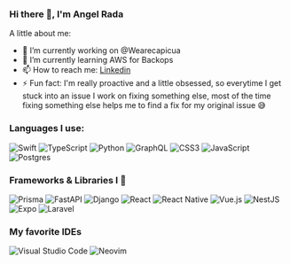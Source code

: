 ### Hi there 👋, I'm Angel Rada

A little about me:

- 🔭 I’m currently working on @Wearecapicua
- 🌱 I’m currently learning AWS for Backops
- 📫 How to reach me: [Linkedin](https://www.linkedin.com/in/angel-rada-78b503182/)
- ⚡ Fun fact: I'm really proactive and a little obsessed, so everytime I get stuck into an issue I work on fixing something else, most of the time fixing something else helps me to find a fix for my original issue 😅

<!--
**Gengart/Gengart** is a ✨ _special_ ✨ repository because its `README.md` (this file) appears on your GitHub profile.

Here are some ideas to get you started:

- 🔭 I’m currently working on ...
- 🌱 I’m currently learning ...
- 👯 I’m looking to collaborate on ...
- 🤔 I’m looking for help with ...
- 💬 Ask me about ...
- 📫 How to reach me: ...
- 😄 Pronouns: ...
- ⚡ Fun fact: ...
-->

### Languages I use:
![Swift](https://img.shields.io/badge/swift-F54A2A?style=for-the-badge&logo=swift&logoColor=white)
![TypeScript](https://img.shields.io/badge/typescript-%23007ACC.svg?style=for-the-badge&logo=typescript&logoColor=white)
![Python](https://img.shields.io/badge/python-3670A0?style=for-the-badge&logo=python&logoColor=ffdd54)
![GraphQL](https://img.shields.io/badge/-GraphQL-E10098?style=for-the-badge&logo=graphql&logoColor=white)
![CSS3](https://img.shields.io/badge/css3-%231572B6.svg?style=for-the-badge&logo=css3&logoColor=white)
![JavaScript](https://img.shields.io/badge/javascript-%23323330.svg?style=for-the-badge&logo=javascript&logoColor=%23F7DF1E)
![Postgres](https://img.shields.io/badge/postgres-%23316192.svg?style=for-the-badge&logo=postgresql&logoColor=white)

### Frameworks & Libraries I 🖤
![Prisma](https://img.shields.io/badge/Prisma-3982CE?style=for-the-badge&logo=Prisma&logoColor=white)
![FastAPI](https://img.shields.io/badge/FastAPI-005571?style=for-the-badge&logo=fastapi)
![Django](https://img.shields.io/badge/django-%23092E20.svg?style=for-the-badge&logo=django&logoColor=white)
![React](https://img.shields.io/badge/react-%2320232a.svg?style=for-the-badge&logo=react&logoColor=%2361DAFB)
![React Native](https://img.shields.io/badge/react_native-%2320232a.svg?style=for-the-badge&logo=react&logoColor=%2361DAFB)
![Vue.js](https://img.shields.io/badge/vuejs-%2335495e.svg?style=for-the-badge&logo=vuedotjs&logoColor=%234FC08D)
![NestJS](https://img.shields.io/badge/nestjs-E0234E?style=for-the-badge&logo=nestjs&logoColor=white)
![Expo](https://img.shields.io/badge/Expo-1B1F23?style=for-the-badge&logo=expo&logoColor=white)
![Laravel](https://img.shields.io/badge/Laravel-FF2D20?style=for-the-badge&logo=laravel&logoColor=white)

### My favorite IDEs
![Visual Studio Code](https://img.shields.io/badge/Visual%20Studio%20Code-0078d7.svg?style=for-the-badge&logo=visual-studio-code&logoColor=white)
![Neovim](https://img.shields.io/badge/NeoVim-%2357A143.svg?&style=for-the-badge&logo=neovim&logoColor=white)
